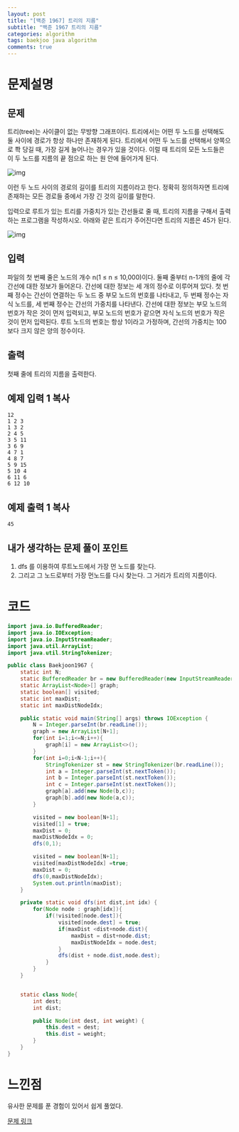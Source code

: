 ```yaml
---
layout: post
title: "[백준 1967] 트리의 지름"
subtitle: "백준 1967 트리의 지름"
categories: algorithm
tags: baekjoo java algorithm 
comments: true
---
```


# 문제설명

## 문제

트리(tree)는 사이클이 없는 무방향 그래프이다. 트리에서는 어떤 두 노드를 선택해도 둘 사이에 경로가 항상 하나만 존재하게 된다. 트리에서 어떤 두 노드를 선택해서 양쪽으로 쫙 당길 때, 가장 길게 늘어나는 경우가 있을 것이다. 이럴 때 트리의 모든 노드들은 이 두 노드를 지름의 끝 점으로 하는 원 안에 들어가게 된다.

![img](https://www.acmicpc.net/JudgeOnline/upload/201007/ttrrtrtr.png)

이런 두 노드 사이의 경로의 길이를 트리의 지름이라고 한다. 정확히 정의하자면 트리에 존재하는 모든 경로들 중에서 가장 긴 것의 길이를 말한다.

입력으로 루트가 있는 트리를 가중치가 있는 간선들로 줄 때, 트리의 지름을 구해서 출력하는 프로그램을 작성하시오. 아래와 같은 트리가 주어진다면 트리의 지름은 45가 된다.

![img](https://www.acmicpc.net/JudgeOnline/upload/201007/tttttt.png)

 

## 입력

파일의 첫 번째 줄은 노드의 개수 n(1 ≤ n ≤ 10,000)이다. 둘째 줄부터 n-1개의 줄에 각 간선에 대한 정보가 들어온다. 간선에 대한 정보는 세 개의 정수로 이루어져 있다. 첫 번째 정수는 간선이 연결하는 두 노드 중 부모 노드의 번호를 나타내고, 두 번째 정수는 자식 노드를, 세 번째 정수는 간선의 가중치를 나타낸다. 간선에 대한 정보는 부모 노드의 번호가 작은 것이 먼저 입력되고, 부모 노드의 번호가 같으면 자식 노드의 번호가 작은 것이 먼저 입력된다. 루트 노드의 번호는 항상 1이라고 가정하며, 간선의 가중치는 100보다 크지 않은 양의 정수이다.

## 출력

첫째 줄에 트리의 지름을 출력한다.

## 예제 입력 1 복사

```
12
1 2 3
1 3 2
2 4 5
3 5 11
3 6 9
4 7 1
4 8 7
5 9 15
5 10 4
6 11 6
6 12 10
```

## 예제 출력 1 복사

```
45
```

## 내가 생각하는 문제 풀이 포인트

1. dfs 를 이용하여 루트노드에서 가장 먼 노드를 찾는다.
2. 그리고 그 노드로부터 가장 먼노드를 다시 찾는다. 그 거리가 트리의 지름이다.

# 코드

~~~java
import java.io.BufferedReader;
import java.io.IOException;
import java.io.InputStreamReader;
import java.util.ArrayList;
import java.util.StringTokenizer;

public class Baekjoon1967 {
    static int N;
    static BufferedReader br = new BufferedReader(new InputStreamReader(System.in));
    static ArrayList<Node>[] graph;
    static boolean[] visited;
    static int maxDist;
    static int maxDistNodeIdx;

    public static void main(String[] args) throws IOException {
        N = Integer.parseInt(br.readLine());
        graph = new ArrayList[N+1];
        for(int i=1;i<=N;i++){
            graph[i] = new ArrayList<>();
        }
        for(int i=0;i<N-1;i++){
            StringTokenizer st = new StringTokenizer(br.readLine());
            int a = Integer.parseInt(st.nextToken());
            int b = Integer.parseInt(st.nextToken());
            int c = Integer.parseInt(st.nextToken());
            graph[a].add(new Node(b,c));
            graph[b].add(new Node(a,c));
        }

        visited = new boolean[N+1];
        visited[1] = true;
        maxDist = 0;
        maxDistNodeIdx = 0;
        dfs(0,1);

        visited = new boolean[N+1];
        visited[maxDistNodeIdx] =true;
        maxDist = 0;
        dfs(0,maxDistNodeIdx);
        System.out.println(maxDist);
    }

    private static void dfs(int dist,int idx) {
        for(Node node : graph[idx]){
            if(!visited[node.dest]){
                visited[node.dest] = true;
                if(maxDist <dist+node.dist){
                    maxDist = dist+node.dist;
                    maxDistNodeIdx = node.dest;
                }
                dfs(dist + node.dist,node.dest);
            }
        }
    }


    static class Node{
        int dest;
        int dist;

        public Node(int dest, int weight) {
            this.dest = dest;
            this.dist = weight;
        }
    }
}

~~~



# 느낀점

유사한 문제를 푼 경험이 있어서 쉽게 풀었다.

[문제 링크](https://www.acmicpc.net/problem/1967)

